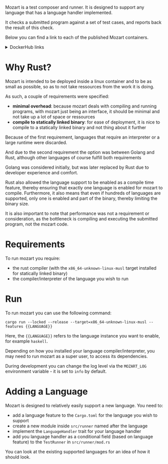 Mozart is a test composer and runner. It is designed to support any language that has a language handler implemented.

It checks a submitted program against a set of test cases, and reports back the result of this check.

Below you can find a link to each of the published Mozart containers.

<details>
  <summary>
    DockerHub links
  </summary>
    <ul>
      <li>
        <a href="https://hub.docker.com/repository/docker/p7project/mozart-python/general">Python</a>
      </li>
      <li>
        <a href="https://hub.docker.com/repository/docker/p7project/mozart-haskell/general">Haskell</a>
      </li>
    </ul>
</details>

# Why Rust?

Mozart is intended to be deployed inside a linux container and to be as small as possible, so as to not take ressources from the work it is doing.

As such, a couple of requirements were specified:

- **minimal overhead**: because mozart deals with compiling and running programs, with mozart just being an interface, it should be minimal and not take up a lot of space or ressources
- **compile to statically linked binary**: for ease of deployment, it is nice to compile to a statically linked binary and not thing about it further

Because of the first requirement, languages that require an interpreter or a large runtime were discarded.

And due to the second requirement the option was between Golang and Rust, although other languages of course fulfill both requirements

Golang was considered initially, but was later replaced by Rust due to developer experience and comfort.

Rust also allowed the language support to be enabled as a compile time feature, thereby ensuring that exactly one language is enabled for mozart to compile.
Furthermore, it also means that even if hundreds of languages are supported, only one is enabled and part of the binary, thereby limiting the binary size.

It is also important to note that performance was not a requirement or consideration, as the bottleneck is compiling and executing the submitted program, not the mozart code.

# Requirements

To run mozart you require:

- the rust compiler (with the `x86_64-unknown-linux-musl` target installed for statically linked binary)
- the compiler/interpreter of the language you wish to run

# Run

To run mozart you can use the following command:

```
cargo run --locked --release --target=x86_64-unknown-linux-musl --features {{LANGUAGE}}
```

Here, the `{{LANGUAGE}}` refers to the language instance you want to enable, for example `haskell`.

Depending on how you installed your language compiler/interpreter, you may need to run mozart as a super user, to access its dependencies.

During development you can change the log level via the `MOZART_LOG` environment variable - it is set to `info` by default.

# Adding a Language

Mozart is designed to relatively easily support a new language. You need to:

- add a language feature to the `Cargo.toml` for the language you wish to support
- create a new module inside `src/runner` named after the language
- implement the `LanguageHandler` trait for your language handler
- add you language handler as a conditional field (based on language feature) to the `TestRunner` in `src/runner/mod.rs`

You can look at the existing supported languages for an idea of how it should look.
